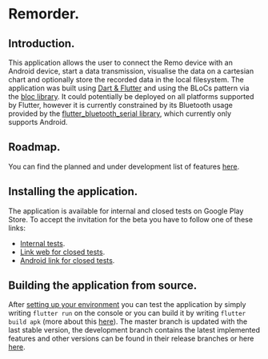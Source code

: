 # Remorder.
## Introduction.
This application allows the user to connect the Remo device with an Android device, start a data transmission, visualise the data on a cartesian chart and optionally store the recorded data in the local filesystem.
The application was built using [Dart & Flutter](https://flutter.dev/) and using the BLoCs pattern via the [bloc library](https://bloclibrary.dev/#/). It could potentially be deployed on all platforms supported by Flutter, however it is currently constrained by its Bluetooth usage provided by the [flutter_bluetooth_serial library](https://pub.dev/packages/flutter_bluetooth_serial), which currently only supports Android.
## Roadmap.
You can find the planned and under development list of features [here](https://gitlab.com/artificial-physiology/remorder/-/boards).
## Installing the application.
The application is available for internal and closed tests on Google Play Store.
To accept the invitation for the beta you have to follow one of these links:
- [Internal tests](https://play.google.com/apps/internaltest/4699958797245170877).
- [Link web for closed tests](https://play.google.com/apps/testing/com.morecognition.remorder_flutter).
- [Android link for closed tests](https://play.google.com/store/apps/details?id=com.morecognition.remorder_flutter).

## Building the application from source.
After [setting up your environment](https://flutter.dev/docs/get-started/install) you can test the application by simply writing `flutter run` on the console or you can build it by writing `flutter build apk` (more about this [here](https://flutter.dev/docs/deployment/android)). The master branch is updated with the last stable version, the development branch contains the latest implemented features and other versions can be found in their release branches or here [here](https://gitlab.com/artificial-physiology/remo_physiotherapy/-/releases).
